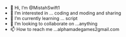 - 👋 Hi, I’m @MistahSwift1
- 👀 I’m interested in ... coding and moding and sharing
- 🌱 I’m currently learning ... script
- 💞️ I’m looking to collaborate on ...anything 
- 📫 How to reach me ...alphamadegames2gmail.com

<!---
MistahSwift1/MistahSwift1 is a ✨ special ✨ repository because its `README.md` (this file) appears on your GitHub profile.
You can click the Preview link to take a look at your changes.
--->
